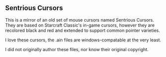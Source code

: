 Sentrious Cursors
-----------------
This is a mirror of an old set of mouse cursors named Sentrious Cursors. They are based on Starcraft Classic's in-game cursors, however they are recolored black and red and extended to support common pointer varieties. 

I love these cursors, the .ain files are windows-compatable at the very least.

I did not originally author these files, nor know their original copyright.